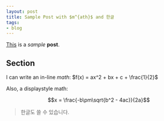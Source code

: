 ```yaml
---
layout: post
title: Sample Post with $m^{ath}$ and 한글
tags: 
- blog
---
```


<u>This</u> is a *sample* **post**.

## Section

I can write an in-line $math$: $f(x) = ax^2 + bx + c + \frac{1}{2}$

Also, a displaystyle math:

$$x = \frac{-b\pm\sqrt{b^2 - 4ac}}{2a}$$

> 한글도 쓸 수 있습니다.
